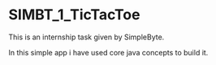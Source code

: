 # SIMBT_1_TicTacToe
This is an internship task given by SimpleByte.

In this simple app i have used core java concepts to build it.
